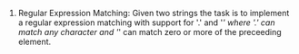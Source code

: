 1. Regular Expression Matching: Given two strings the task is to implement a regular expression matching with support for '.' and '*' where '.' can match any character and '*' can match zero or more of the preceeding element. 
